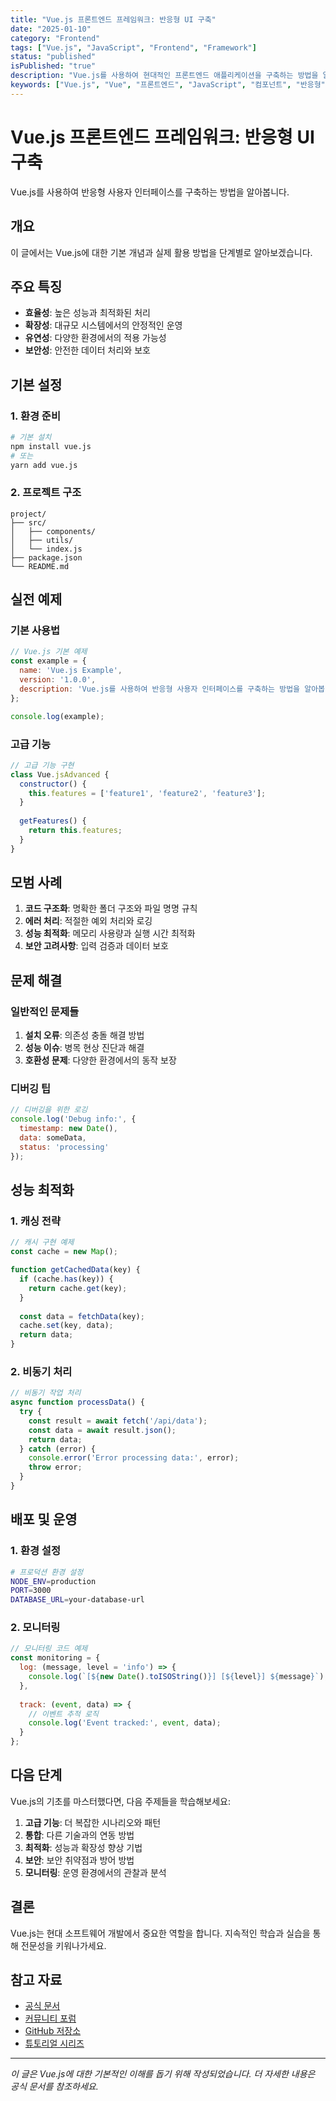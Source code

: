 ```yaml
---
title: "Vue.js 프론트엔드 프레임워크: 반응형 UI 구축"
date: "2025-01-10"
category: "Frontend"
tags: ["Vue.js", "JavaScript", "Frontend", "Framework"]
status: "published"
isPublished: "true"
description: "Vue.js를 사용하여 현대적인 프론트엔드 애플리케이션을 구축하는 방법을 알아봅니다. 컴포넌트 기반 개발, 반응형 데이터 바인딩, 라우팅 등 Vue.js 핵심 개념을 실습과 함께 학습하세요."
keywords: ["Vue.js", "Vue", "프론트엔드", "JavaScript", "컴포넌트", "반응형", "싱글 페이지 애플리케이션", "SPA", "Composition API", "Options API"]
---
```


# Vue.js 프론트엔드 프레임워크: 반응형 UI 구축

Vue.js를 사용하여 반응형 사용자 인터페이스를 구축하는 방법을 알아봅니다.

## 개요

이 글에서는 Vue.js에 대한 기본 개념과 실제 활용 방법을 단계별로 알아보겠습니다.

## 주요 특징

- **효율성**: 높은 성능과 최적화된 처리
- **확장성**: 대규모 시스템에서의 안정적인 운영
- **유연성**: 다양한 환경에서의 적용 가능성
- **보안성**: 안전한 데이터 처리와 보호

## 기본 설정

### 1. 환경 준비

```bash
# 기본 설치
npm install vue.js
# 또는
yarn add vue.js
```

### 2. 프로젝트 구조

```
project/
├── src/
│   ├── components/
│   ├── utils/
│   └── index.js
├── package.json
└── README.md
```

## 실전 예제

### 기본 사용법

```javascript
// Vue.js 기본 예제
const example = {
  name: 'Vue.js Example',
  version: '1.0.0',
  description: 'Vue.js를 사용하여 반응형 사용자 인터페이스를 구축하는 방법을 알아봅니다.'
};

console.log(example);
```

### 고급 기능

```javascript
// 고급 기능 구현
class Vue.jsAdvanced {
  constructor() {
    this.features = ['feature1', 'feature2', 'feature3'];
  }
  
  getFeatures() {
    return this.features;
  }
}
```

## 모범 사례

1. **코드 구조화**: 명확한 폴더 구조와 파일 명명 규칙
2. **에러 처리**: 적절한 예외 처리와 로깅
3. **성능 최적화**: 메모리 사용량과 실행 시간 최적화
4. **보안 고려사항**: 입력 검증과 데이터 보호

## 문제 해결

### 일반적인 문제들

1. **설치 오류**: 의존성 충돌 해결 방법
2. **성능 이슈**: 병목 현상 진단과 해결
3. **호환성 문제**: 다양한 환경에서의 동작 보장

### 디버깅 팁

```javascript
// 디버깅을 위한 로깅
console.log('Debug info:', {
  timestamp: new Date(),
  data: someData,
  status: 'processing'
});
```

## 성능 최적화

### 1. 캐싱 전략

```javascript
// 캐시 구현 예제
const cache = new Map();

function getCachedData(key) {
  if (cache.has(key)) {
    return cache.get(key);
  }
  
  const data = fetchData(key);
  cache.set(key, data);
  return data;
}
```

### 2. 비동기 처리

```javascript
// 비동기 작업 처리
async function processData() {
  try {
    const result = await fetch('/api/data');
    const data = await result.json();
    return data;
  } catch (error) {
    console.error('Error processing data:', error);
    throw error;
  }
}
```

## 배포 및 운영

### 1. 환경 설정

```bash
# 프로덕션 환경 설정
NODE_ENV=production
PORT=3000
DATABASE_URL=your-database-url
```

### 2. 모니터링

```javascript
// 모니터링 코드 예제
const monitoring = {
  log: (message, level = 'info') => {
    console.log(`[${new Date().toISOString()}] [${level}] ${message}`);
  },
  
  track: (event, data) => {
    // 이벤트 추적 로직
    console.log('Event tracked:', event, data);
  }
};
```

## 다음 단계

Vue.js의 기초를 마스터했다면, 다음 주제들을 학습해보세요:

1. **고급 기능**: 더 복잡한 시나리오와 패턴
2. **통합**: 다른 기술과의 연동 방법
3. **최적화**: 성능과 확장성 향상 기법
4. **보안**: 보안 취약점과 방어 방법
5. **모니터링**: 운영 환경에서의 관찰과 분석

## 결론

Vue.js는 현대 소프트웨어 개발에서 중요한 역할을 합니다. 지속적인 학습과 실습을 통해 전문성을 키워나가세요.

## 참고 자료

- [공식 문서](https://example.com/docs)
- [커뮤니티 포럼](https://example.com/community)
- [GitHub 저장소](https://github.com/example)
- [튜토리얼 시리즈](https://example.com/tutorials)

---

*이 글은 Vue.js에 대한 기본적인 이해를 돕기 위해 작성되었습니다. 더 자세한 내용은 공식 문서를 참조하세요.*